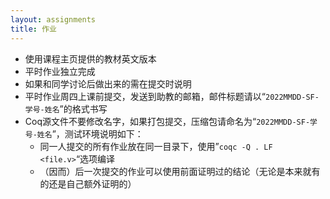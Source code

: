 ```yaml
---
layout: assignments
title: 作业
---
```


- 使用课程主页提供的教材英文版本
- 平时作业独立完成
- 如果和同学讨论后做出来的需在提交时说明
- 平时作业周四上课前提交，发送到助教的邮箱，邮件标题请以“`2022MMDD-SF-学号-姓名`”的格式书写
- Coq源文件不要修改名字，如果打包提交，压缩包请命名为“`2022MMDD-SF-学号-姓名`”，测试环境说明如下：
  - 同一人提交的所有作业放在同一目录下，使用”`coqc -Q . LF <file.v>`“选项编译
  - （因而）后一次提交的作业可以使用前面证明过的结论（无论是本来就有的还是自己额外证明的）
